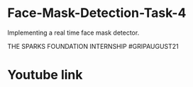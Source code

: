 # Face-Mask-Detection-Task-4

Implementing a real time face mask detector.

THE SPARKS FOUNDATION INTERNSHIP #GRIPAUGUST21

# Youtube link 
